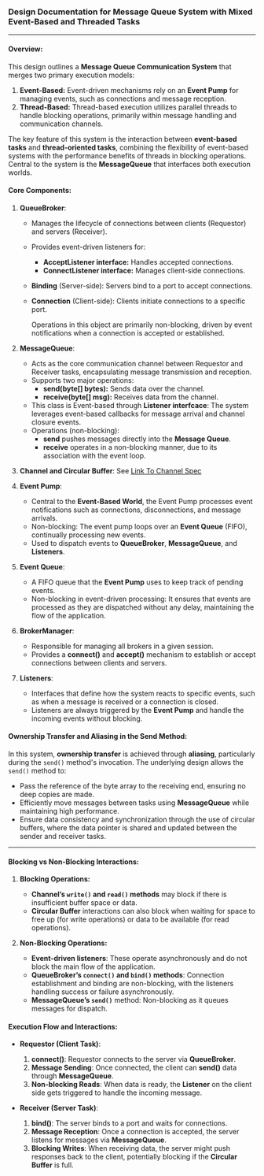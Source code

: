 ### Design Documentation for Message Queue System with Mixed Event-Based and Threaded Tasks

---

#### **Overview:**

This design outlines a **Message Queue Communication System** that merges two primary execution models:
1. **Event-Based:** Event-driven mechanisms rely on an **Event Pump** for managing events, such as connections and message reception.
2. **Thread-Based:** Thread-based execution utilizes parallel threads to handle blocking operations, primarily within message handling and communication channels.

The key feature of this system is the interaction between **event-based tasks** and **thread-oriented tasks**, combining the flexibility of event-based systems with the performance benefits of threads in blocking operations. Central to the system is the **MessageQueue** that interfaces both execution worlds.

#### **Core Components:**

1. **QueueBroker**:
   - Manages the lifecycle of connections between clients (Requestor) and servers (Receiver).
   - Provides event-driven listeners for:
     - **AcceptListener interface:** Handles accepted connections.
     - **ConnectListener interface:** Manages client-side connections.
   - **Binding** (Server-side): Servers bind to a port to accept connections.
   - **Connection** (Client-side): Clients initiate connections to a specific port.
 
        Operations in this object are primarily non-blocking, driven by event notifications when a connection is accepted or established.

2. **MessageQueue**:
   - Acts as the core communication channel between Requestor and Receiver tasks, encapsulating message transmission and reception.
   - Supports two major operations:
     - **send(byte[] bytes):** Sends data over the channel.
     - **receive(byte[] msg):** Receives data from the channel.
   - This class is Event-based through **Listener interfcace**: The system leverages event-based callbacks for message arrival and channel closure events.
   - Operations (non-blocking): 
     - **send** pushes messages directly into the **Message Queue**.
     - **receive** operates in a non-blocking manner, due to its association with the event loop.
   
3. **Channel and Circular Buffer**: See [Link To Channel Spec](../L1-ChannelSpecification.md)


5. **Event Pump**:
   - Central to the **Event-Based World**, the Event Pump processes event notifications such as connections, disconnections, and message arrivals.
   - Non-blocking: The event pump loops over an **Event Queue** (FIFO), continually processing new events.
   - Used to dispatch events to **QueueBroker**, **MessageQueue**, and **Listeners**.

6. **Event Queue**:
   - A FIFO queue that the **Event Pump** uses to keep track of pending events.
   - Non-blocking in event-driven processing: It ensures that events are processed as they are dispatched without any delay, maintaining the flow of the application.

7. **BrokerManager**:
   - Responsible for managing all brokers in a given session.
   - Provides a **connect()** and **accept()** mechanism to establish or accept connections between clients and servers.

8. **Listeners**:
   - Interfaces that define how the system reacts to specific events, such as when a message is received or a connection is closed.
   - Listeners are always triggered by the **Event Pump** and handle the incoming events without blocking.

#### **Ownership Transfer and Aliasing in the Send Method:**

In this system, **ownership transfer** is achieved through **aliasing**, particularly during the `send()` method's invocation. The underlying design allows the `send()` method to:
- Pass the reference of the byte array to the receiving end, ensuring no deep copies are made.
- Efficiently move messages between tasks using **MessageQueue** while maintaining high performance.
- Ensure data consistency and synchronization through the use of circular buffers, where the data pointer is shared and updated between the sender and receiver tasks.

---

#### **Blocking vs Non-Blocking Interactions:**

1. **Blocking Operations:**
   - **Channel’s `write()` and `read()` methods** may block if there is insufficient buffer space or data.
   - **Circular Buffer** interactions can also block when waiting for space to free up (for write operations) or data to be available (for read operations).

2. **Non-Blocking Operations:**
   - **Event-driven listeners**: These operate asynchronously and do not block the main flow of the application.
   - **QueueBroker’s `connect()` and `bind()` methods**: Connection establishment and binding are non-blocking, with the listeners handling success or failure asynchronously.
   - **MessageQueue’s `send()`** method: Non-blocking as it queues messages for dispatch.

#### **Execution Flow and Interactions:**

- **Requestor (Client Task)**:
  1. **connect()**: Requestor connects to the server via **QueueBroker**.
  2. **Message Sending**: Once connected, the client can **send()** data through **MessageQueue**.
  3. **Non-blocking Reads**: When data is ready, the **Listener** on the client side gets triggered to handle the incoming message.

- **Receiver (Server Task)**:
  1. **bind()**: The server binds to a port and waits for connections.
  2. **Message Reception**: Once a connection is accepted, the server listens for messages via **MessageQueue**.
  3. **Blocking Writes**: When receiving data, the server might push responses back to the client, potentially blocking if the **Circular Buffer** is full.
